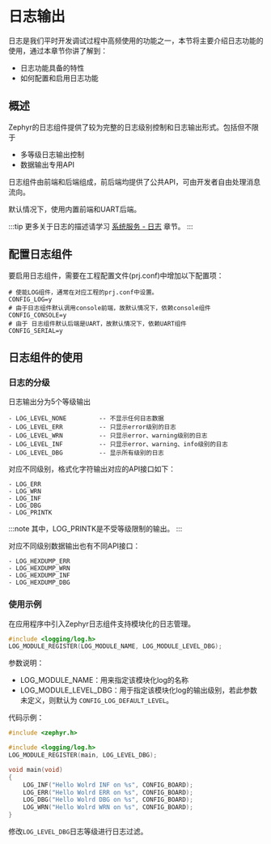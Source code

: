 # 日志输出

日志是我们平时开发调试过程中高频使用的功能之一，本节将主要介绍日志功能的使用，通过本章节你讲了解到：
- 日志功能具备的特性
- 如何配置和启用日志功能

## 概述
Zephyr的日志组件提供了较为完整的日志级别控制和日志输出形式。包括但不限于
- 多等级日志输出控制
- 数据输出专用API


日志组件由前端和后端组成，前后端均提供了公共API，可由开发者自由处理消息流向。

默认情况下，使用内置前端和UART后端。

:::tip
更多关于日志的描述请学习 [系统服务 - 日志](../../service/logging.md) 章节。
:::

## 配置日志组件

要启用日志组件，需要在工程配置文件(prj.conf)中增加以下配置项：

```shell
# 使能LOG组件，通常在对应工程的prj.conf中设置。
CONFIG_LOG=y
# 由于日志组件默认调用console前端，故默认情况下，依赖console组件
CONFIG_CONSOLE=y
# 由于 日志组件默认后端是UART，故默认情况下，依赖UART组件
CONFIG_SERIAL=y
```


## 日志组件的使用
### 日志的分级
日志输出分为5个等级输出

    - LOG_LEVEL_NONE         -- 不显示任何日志数据
    - LOG_LEVEL_ERR          -- 只显示error级别的日志
    - LOG_LEVEL_WRN          -- 只显示error、warning级别的日志
    - LOG_LEVEL_INF          -- 只显示error、warning、info级别的日志
    - LOG_LEVEL_DBG          -- 显示所有级别的日志


对应不同级别，格式化字符输出对应的API接口如下：

    - LOG_ERR
    - LOG_WRN
    - LOG_INF
    - LOG_DBG
    - LOG_PRINTK

:::note
其中，LOG_PRINTK是不受等级限制的输出。
:::


对应不同级别数据输出也有不同API接口：

    - LOG_HEXDUMP_ERR
    - LOG_HEXDUMP_WRN
    - LOG_HEXDUMP_INF
    - LOG_HEXDUMP_DBG

### 使用示例
在应用程序中引入Zephyr日志组件支持模块化的日志管理。
```c
#include <logging/log.h>
LOG_MODULE_REGISTER(LOG_MODULE_NAME, LOG_MODULE_LEVEL_DBG);
```
参数说明：
- LOG_MODULE_NAME：用来指定该模块化log的名称
- LOG_MODULE_LEVEL_DBG：用于指定该模块化log的输出级别，若此参数未定义，则默认为 ``CONFIG_LOG_DEFAULT_LEVEL``。

代码示例：

```c
#include <zephyr.h>

#include <logging/log.h>
LOG_MODULE_REGISTER(main, LOG_LEVEL_DBG);

void main(void)
{
	LOG_INF("Hello Wolrd INF on %s", CONFIG_BOARD);
	LOG_ERR("Hello Wolrd ERR on %s", CONFIG_BOARD);
	LOG_DBG("Hello Wolrd DBG on %s", CONFIG_BOARD);
	LOG_WRN("Hello Wolrd WRN on %s", CONFIG_BOARD);
}
```
修改`LOG_LEVEL_DBG`日志等级进行日志过滤。
